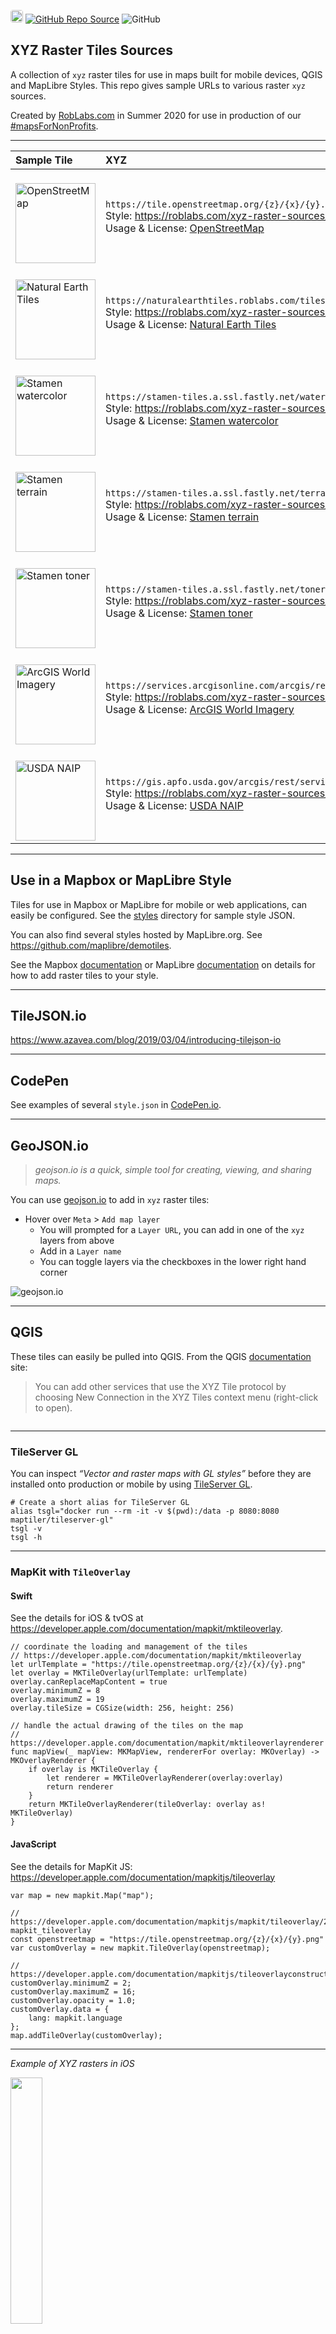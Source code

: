 <!--
// https://jekyllrb.com/docs/configuration/environments/
jekyll.environment: development
jekyll.version: 3.9.3

TEST

* [index.md](https://RobLabs.com/xyz)
* [index.md](https://RobLabs.com/xyz-raster-sources)
* [readme.md](https://github.com/roblabs/xyz-raster-sources)

 -->

  <p><a href="https://roblabs.com"><img src="https://avatars.githubusercontent.com/u/118112" style="border-radius:4px" width="20" /></a>
<a href="https://github.com/roblabs/xyz-raster-sources"><img src="https://img.shields.io/github/stars/roblabs/xyz-raster-sources?label=Source&amp;style=social" alt="GitHub Repo Source" /></a>
<img src="https://img.shields.io/github/license/roblabs/xyz-raster-sources" alt="GitHub" /></p>

  <h2 id="xyz-raster-tiles-sources">XYZ Raster Tiles Sources</h2>

  <p>A collection of <code class="language-plaintext highlighter-rouge">xyz</code> raster tiles for use in maps built for mobile devices, QGIS and MapLibre Styles.  This repo gives sample URLs to various raster <code class="language-plaintext highlighter-rouge">xyz</code> sources.</p>

  <p>Created by <a href="https://roblabs.com">RobLabs.com</a> in Summer 2020 for use in production of our <a href="https://twitter.com/hashtag/mapsForNonProfits">#mapsForNonProfits</a>.</p>

  <hr />

  <table>
    <thead>
      <tr>
        <th style="text-align: left">Sample Tile <img width="150" /></th>
        <th style="text-align: left">XYZ <img width="200" /></th>
      </tr>
    </thead>
    <tbody>
      <tr>
        <td style="text-align: left"><br /><img width="128px" alt="OpenStreetMap" src="https://tile.openstreetmap.org/9/89/206.png" /></td>
        <td style="text-align: left"><code class="language-plaintext highlighter-rouge">https://tile.openstreetmap.org/{z}/{x}/{y}.png</code> <br /> Style:  <a href="https://roblabs.com/xyz-raster-sources/styles/openstreetmap.json" target="_blank">https://roblabs.com/xyz-raster-sources/styles/openstreetmap.json</a> <br /> Usage &amp; License: <a href="https://operations.osmfoundation.org/policies/tiles/" target="_blank">OpenStreetMap</a></td>
      </tr>
      <tr>
        <td style="text-align: left"><br /><img width="128px" alt="Natural Earth Tiles" src="https://naturalearthtiles.roblabs.com/tiles/natural_earth_2.raster/2/0/1.png" /></td>
        <td style="text-align: left"><code class="language-plaintext highlighter-rouge">https://naturalearthtiles.roblabs.com/tiles/natural_earth_cross_blended_hypso_shaded_relief.raster/{z}/{x}/{y}.png</code> <br /> Style:  <a href="https://roblabs.com/xyz-raster-sources/styles/naturalearthtiles.json" target="_blank">https://roblabs.com/xyz-raster-sources/styles/naturalearthtiles.json</a> <br /> Usage &amp; License: <a href="https://github.com/lukasmartinelli/naturalearthtiles#license" target="_blank">Natural Earth Tiles</a></td>
      </tr>
      <tr>
        <td style="text-align: left"><br /><img width="128px" alt="Stamen watercolor" src="https://stamen-tiles.a.ssl.fastly.net/watercolor/9/89/206.jpg" /></td>
        <td style="text-align: left"><code class="language-plaintext highlighter-rouge">https://stamen-tiles.a.ssl.fastly.net/watercolor/{z}/{x}/{y}.jpg</code> <br /> Style:  <a href="https://roblabs.com/xyz-raster-sources/styles/stamen-multi-rasters.json" target="_blank">https://roblabs.com/xyz-raster-sources/styles/stamen-multi-rasters.json</a> <br /> Usage &amp; License: <a href="http://maps.stamen.com/#watercolor/11/32.7134/-117.2059" target="_blank">Stamen watercolor</a></td>
      </tr>
      <tr>
        <td style="text-align: left"><br /><img width="128px" alt="Stamen terrain" src="https://stamen-tiles.a.ssl.fastly.net/terrain/9/89/206.jpg" /></td>
        <td style="text-align: left"><code class="language-plaintext highlighter-rouge">https://stamen-tiles.a.ssl.fastly.net/terrain/{z}/{x}/{y}.jpg</code> <br /> Style:  <a href="https://roblabs.com/xyz-raster-sources/styles/stamen-multi-rasters.json" target="_blank">https://roblabs.com/xyz-raster-sources/styles/stamen-multi-rasters.json</a> <br /> Usage &amp; License: <a href="http://maps.stamen.com/#terrain/11/32.7134/-117.2059" target="_blank">Stamen terrain</a></td>
      </tr>
      <tr>
        <td style="text-align: left"><br /><img width="128px" alt="Stamen toner" src="https://stamen-tiles.a.ssl.fastly.net/toner/9/89/206.png" /></td>
        <td style="text-align: left"><code class="language-plaintext highlighter-rouge">https://stamen-tiles.a.ssl.fastly.net/toner/{z}/{x}/{y}.png</code> <br /> Style:  <a href="https://roblabs.com/xyz-raster-sources/styles/stamen-multi-rasters.json" target="_blank">https://roblabs.com/xyz-raster-sources/styles/stamen-multi-rasters.json</a> <br /> Usage &amp; License: <a href="http://maps.stamen.com/#toner/11/32.7134/-117.2059" target="_blank">Stamen toner</a></td>
      </tr>
      <tr>
        <td style="text-align: left"><br /><img width="128px" alt="ArcGIS World Imagery" src="https://services.arcgisonline.com/arcgis/rest/services/World_Imagery/MapServer/tile/9/206/89" /></td>
        <td style="text-align: left"><code class="language-plaintext highlighter-rouge">https://services.arcgisonline.com/arcgis/rest/services/World_Imagery/MapServer/tile/{z}/{y}/{x}</code> <br /> Style:  <a href="https://roblabs.com/xyz-raster-sources/styles/arcgis-world-imagery.json" target="_blank">https://roblabs.com/xyz-raster-sources/styles/arcgis-world-imagery.json</a> <br /> Usage &amp; License: <a href="https://services.arcgisonline.com/ArcGIS/rest/services/World_Imagery/MapServer" target="_blank">ArcGIS World Imagery</a></td>
      </tr>
      <tr>
        <td style="text-align: left"><br /><img width="128px" alt="USDA NAIP" src="https://gis.apfo.usda.gov/arcgis/rest/services/NAIP/USDA_CONUS_PRIME/ImageServer/tile/9/206/89" /></td>
        <td style="text-align: left"><code class="language-plaintext highlighter-rouge">https://gis.apfo.usda.gov/arcgis/rest/services/NAIP/USDA_CONUS_PRIME/ImageServer/tile/{z}/{y}/{x}</code> <br /> Style:  <a href="https://roblabs.com/xyz-raster-sources/styles/usda-naip.json" target="_blank">https://roblabs.com/xyz-raster-sources/styles/usda-naip.json</a> <br /> Usage &amp; License: <a href="https://gis.apfo.usda.gov/arcgis/rest/services/NAIP/USDA_CONUS_PRIME/ImageServer" target="_blank">USDA NAIP</a></td>
      </tr>
    </tbody>
  </table>

  <hr />

  <h2 id="use-in-a-mapbox-or-maplibre-style">Use in a Mapbox or MapLibre Style</h2>

  <p>Tiles for use in Mapbox or MapLibre for mobile or web applications, can easily be configured.  See the <a href="styles" target="blank">styles</a> directory for sample style JSON.</p>

  <p>You can also find several styles hosted by MapLibre.org.  See <a href="https://github.com/maplibre/demotiles">https://github.com/maplibre/demotiles</a>.</p>

  <p>See the Mapbox <a href="https://docs.mapbox.com/mapbox-gl-js/style-spec/sources/#raster">documentation</a> or MapLibre <a href="https://maplibre.org/maplibre-gl-js-docs/example/map-tiles/">documentation</a> on details for how to add raster tiles to your style.</p>

  <hr />

  <h2 id="tilejsonio">TileJSON.io</h2>

  <p><a href="https://www.azavea.com/blog/2019/03/04/introducing-tilejson-io">https://www.azavea.com/blog/2019/03/04/introducing-tilejson-io</a></p>

  <hr />

  <h2 id="codepen">CodePen</h2>

  <p>See examples of several <code class="language-plaintext highlighter-rouge">style.json</code> in <a href="https://codepen.io/roblabs/pen/JjXXMLz">CodePen.io</a>.</p>

  <hr />

  <h2 id="geojsonio">GeoJSON.io</h2>

  <blockquote>
    <p><em>geojson.io is a quick, simple tool for creating, viewing, and sharing maps.</em></p>
  </blockquote>

  <p>You can use <a href="https://geojson.io">geojson.io</a> to add in <code class="language-plaintext highlighter-rouge">xyz</code> raster tiles:</p>

  <ul>
    <li>Hover over <code class="language-plaintext highlighter-rouge">Meta</code> &gt; <code class="language-plaintext highlighter-rouge">Add map layer</code>
      <ul>
        <li>You will prompted for a <code class="language-plaintext highlighter-rouge">Layer URL</code>, you can add in one of the <code class="language-plaintext highlighter-rouge">xyz</code> layers from above</li>
        <li>Add in a <code class="language-plaintext highlighter-rouge">Layer name</code></li>
        <li>You can toggle layers via the checkboxes in the lower right hand corner</li>
      </ul>
    </li>
  </ul>

  <p><img src="https://user-images.githubusercontent.com/118112/89742168-624ffb80-da4c-11ea-9a9f-8a8e6ce786b0.gif" alt="geojson.io" /></p>

  <hr />

  <h2 id="qgis">QGIS</h2>

  <p>These tiles can easily be pulled into QGIS.  From the QGIS <a href="https://docs.qgis.org/3.10/en/docs/user_manual/managing_data_source/opening_data.html#using-xyz-tile-services">documentation</a> site:</p>

  <blockquote>
    <p>You can add other services that use the XYZ Tile protocol by choosing New Connection in the XYZ Tiles context menu (right-click to open).</p>
  </blockquote>

  <p><img src="https://docs.qgis.org/3.10/en/_images/xyz_tiles_dialog_osm.png" alt="" /></p>

  <hr />

  <h3 id="tileserver-gl">TileServer GL</h3>

  <p>You can inspect <em>“Vector and raster maps with GL styles”</em> before they are installed onto production or  mobile by using <a href="https://maptiler-tileserver.readthedocs.io">TileServer GL</a>.</p>

  <div class="language-bash highlighter-rouge"><div class="highlight"><pre class="highlight"><code><span class="c"># Create a short alias for TileServer GL</span>
<span class="nb">alias </span><span class="nv">tsgl</span><span class="o">=</span><span class="s2">"docker run --rm -it -v </span><span class="si">$(</span><span class="nb">pwd</span><span class="si">)</span><span class="s2">:/data -p 8080:8080 maptiler/tileserver-gl"</span>
tsgl <span class="nt">-v</span>
tsgl <span class="nt">-h</span>
</code></pre></div>  </div>
  <hr />

  <h3 id="mapkit-with-tileoverlay">MapKit with <code class="language-plaintext highlighter-rouge">TileOverlay</code></h3>

  <h4 id="swift">Swift</h4>

  <p>See the details for iOS &amp; tvOS at <a href="https://developer.apple.com/documentation/mapkit/mktileoverlay">https://developer.apple.com/documentation/mapkit/mktileoverlay</a>.</p>

  <pre><code class="language-Swift">// coordinate the loading and management of the tiles
// https://developer.apple.com/documentation/mapkit/mktileoverlay
let urlTemplate = "https://tile.openstreetmap.org/{z}/{x}/{y}.png"
let overlay = MKTileOverlay(urlTemplate: urlTemplate)
overlay.canReplaceMapContent = true
overlay.minimumZ = 8
overlay.maximumZ = 19
overlay.tileSize = CGSize(width: 256, height: 256)

// handle the actual drawing of the tiles on the map
// https://developer.apple.com/documentation/mapkit/mktileoverlayrenderer
func mapView(_ mapView: MKMapView, rendererFor overlay: MKOverlay) -&gt; MKOverlayRenderer {
    if overlay is MKTileOverlay {
        let renderer = MKTileOverlayRenderer(overlay:overlay)
        return renderer
    }
    return MKTileOverlayRenderer(tileOverlay: overlay as! MKTileOverlay)
}
</code></pre>

  <h4 id="javascript">JavaScript</h4>

  <p>See the details for MapKit JS: <a href="https://developer.apple.com/documentation/mapkitjs/tileoverlay">https://developer.apple.com/documentation/mapkitjs/tileoverlay</a></p>

  <pre><code class="language-JavaScript">var map = new mapkit.Map("map");

// https://developer.apple.com/documentation/mapkitjs/mapkit/tileoverlay/2974035-mapkit_tileoverlay
const openstreetmap = "https://tile.openstreetmap.org/{z}/{x}/{y}.png"
var customOverlay = new mapkit.TileOverlay(openstreetmap);

// https://developer.apple.com/documentation/mapkitjs/tileoverlayconstructoroptions
customOverlay.minimumZ = 2;
customOverlay.maximumZ = 16;
customOverlay.opacity = 1.0;
customOverlay.data = {
    lang: mapkit.language
};
map.addTileOverlay(customOverlay);
</code></pre>

  <hr />

  <p><em>Example of XYZ rasters in iOS</em></p>

  <p><img src="https://user-images.githubusercontent.com/118112/135372760-578dfe9a-4688-4fb1-a69f-58f05de34225.gif" width="31.8%" /></p>

</div>
